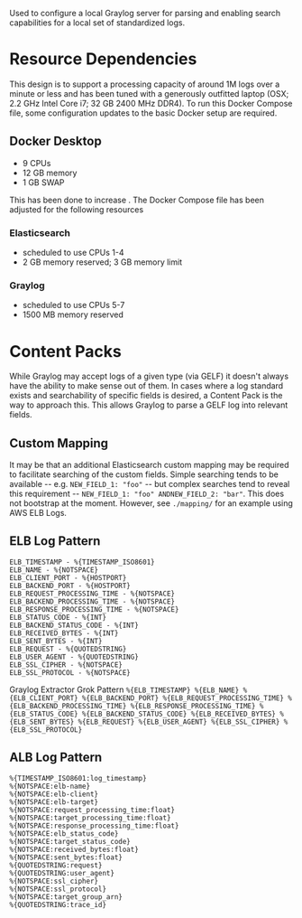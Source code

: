 Used to configure a local Graylog server for parsing and enabling search capabilities for a local set of standardized logs.

# Resource Dependencies
This design is to support a processing capacity of around 1M logs over a minute or less and has been tuned with a generously outfitted laptop (OSX; 2.2 GHz Intel Core i7; 32 GB 2400 MHz DDR4). To run this Docker Compose file, some configuration updates to the basic Docker setup are required.

## Docker Desktop
- 9 CPUs
- 12 GB memory
- 1 GB SWAP

This has been done to increase . The Docker Compose file has been adjusted for the following resources

### Elasticsearch
- scheduled to use CPUs 1-4
- 2 GB memory reserved; 3 GB memory limit

### Graylog
- scheduled to use CPUs 5-7
- 1500 MB memory reserved

# Content Packs
While Graylog may accept logs of a given type (via GELF) it doesn't always have the ability to make sense out of them. In cases where a log standard exists and searchability of specific fields is desired, a Content Pack is the way to approach this. This allows Graylog to parse a GELF log into relevant fields.

## Custom Mapping
It may be that an additional Elasticsearch custom mapping may be required to facilitate searching of the custom fields. Simple searching tends to be available -- e.g. `NEW_FIELD_1: "foo"` -- but complex searches tend to reveal this requirement -- `NEW_FIELD_1: "foo" ANDNEW_FIELD_2: "bar"`. This does not bootstrap at the moment. However, see `./mapping/` for an example using AWS ELB Logs.

## ELB Log Pattern
```
ELB_TIMESTAMP - %{TIMESTAMP_ISO8601}
ELB_NAME - %{NOTSPACE}
ELB_CLIENT_PORT - %{HOSTPORT}
ELB_BACKEND_PORT - %{HOSTPORT}
ELB_REQUEST_PROCESSING_TIME - %{NOTSPACE}
ELB_BACKEND_PROCESSING_TIME - %{NOTSPACE}
ELB_RESPONSE_PROCESSING_TIME - %{NOTSPACE}
ELB_STATUS_CODE - %{INT}
ELB_BACKEND_STATUS_CODE - %{INT}
ELB_RECEIVED_BYTES - %{INT}
ELB_SENT_BYTES - %{INT}
ELB_REQUEST - %{QUOTEDSTRING}
ELB_USER_AGENT - %{QUOTEDSTRING}
ELB_SSL_CIPHER - %{NOTSPACE}
ELB_SSL_PROTOCOL - %{NOTSPACE}
```

Graylog Extractor Grok Pattern
```%{ELB_TIMESTAMP} %{ELB_NAME} %{ELB_CLIENT_PORT} %{ELB_BACKEND_PORT} %{ELB_REQUEST_PROCESSING_TIME} %{ELB_BACKEND_PROCESSING_TIME} %{ELB_RESPONSE_PROCESSING_TIME} %{ELB_STATUS_CODE} %{ELB_BACKEND_STATUS_CODE} %{ELB_RECEIVED_BYTES} %{ELB_SENT_BYTES} %{ELB_REQUEST} %{ELB_USER_AGENT} %{ELB_SSL_CIPHER} %{ELB_SSL_PROTOCOL}```

## ALB Log Pattern
```
%{TIMESTAMP_ISO8601:log_timestamp}
%{NOTSPACE:elb-name}
%{NOTSPACE:elb-client}
%{NOTSPACE:elb-target}
%{NOTSPACE:request_processing_time:float}
%{NOTSPACE:target_processing_time:float}
%{NOTSPACE:response_processing_time:float}
%{NOTSPACE:elb_status_code}
%{NOTSPACE:target_status_code}
%{NOTSPACE:received_bytes:float}
%{NOTSPACE:sent_bytes:float}
%{QUOTEDSTRING:request}
%{QUOTEDSTRING:user_agent}
%{NOTSPACE:ssl_cipher}
%{NOTSPACE:ssl_protocol}
%{NOTSPACE:target_group_arn}
%{QUOTEDSTRING:trace_id}
```
